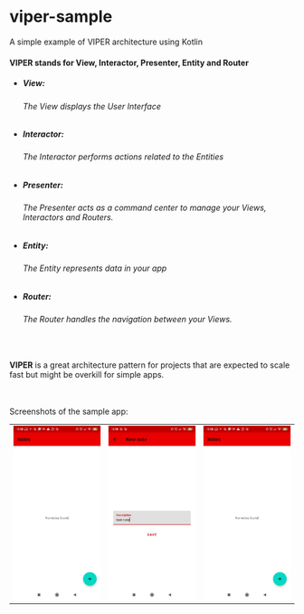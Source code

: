 # viper-sample
A simple example of VIPER architecture using Kotlin

<h4>VIPER stands for View, Interactor, Presenter, Entity and Router</h4>

<ul>  
  <li>
    <h5>View: <h6>The View displays the User Interface</h6></h5>
  </li>
  
  <li>
    <h5>Interactor: <h6>The Interactor performs actions related to the Entities</h6></h5>
  </li>
  
  <li>
    <h5>Presenter: <h6>The Presenter acts as a command center to manage your Views, Interactors and Routers.</h6></h5>
  </li>
  <li>
    <h5>Entity: <h6>The Entity represents data in your app</h6></h5>
  </li>
  <li>
    <h5>Router: <h6>The Router handles the navigation between your Views.</h6></h5>
  </li>
</ul>

<br />
<p><b>VIPER</b> is a great architecture pattern for projects that are expected to scale fast but
might be overkill for simple apps.</p>
<br />
<br />
Screenshots of the sample app:
<table>
  <tr>
    <td><img src="screenshots/1.png" /></td>
    <td><img src="screenshots/2.png" /></td>
    <td><img src="screenshots/3.png" /></td>
  </tr>
</table>
